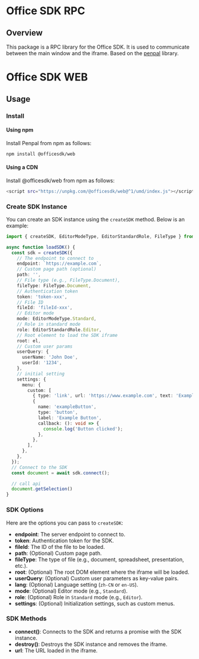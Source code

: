 # Office SDK RPC

## Overview

This package is a RPC library for the Office SDK. It is used to communicate between the main window and the iframe.
Based on the [penpal](https://github.com/Aaronius/penpal) library.

# Office SDK WEB

## Usage

### Install

#### Using npm
Install Penpal from npm as follows:

```bash
npm install @officesdk/web
```

#### Using a CDN
Install @officesdk/web from npm as follows:

```bash
<script src="https://unpkg.com/@officesdk/web@^1/umd/index.js"></script>
```

### Create SDK Instance

You can create an SDK instance using the `createSDK` method. Below is an example:

```typescript
import { createSDK, EditorModeType, EditorStandardRole, FileType } from '@officesdk/web';

async function loadSDK() {
  const sdk = createSDK({
    // The endpoint to connect to
    endpoint: `https://example.com`, 
    // Custom page path (optional)
    path: '', 
    // File type (e.g., FileType.Document), 
    fileType: FileType.Document,
    // Authentication token
    token: 'token-xxx', 
    // File ID
    fileId: 'fileId-xxx', 
    // Editor mode
    mode: EditorModeType.Standard, 
    // Role in standard mode
    role: EditorStandardRole.Editor, 
    // Root element to load the SDK iframe
    root: el, 
    // Custom user params
    userQuery: {
      userName: 'John Doe', 
      userId: '1234', 
    },
    // initial setting
    settings: {
      menu: {
        custom: [
          { type: 'link', url: 'https://www.example.com', text: 'Example Link', name: 'exampleLink' },
          {
            name: 'exampleButton',
            type: 'button',
            label: 'Example Button',
            callback: (): void => {
              console.log('Button clicked');
            },
          },
        ],
      },
    },
  });
  // Connect to the SDK
  const document = await sdk.connect();

  // call api
  document.getSelection()
}

```

### SDK Options

Here are the options you can pass to `createSDK`:

- **endpoint**: The server endpoint to connect to.
- **token**: Authentication token for the SDK.
- **fileId**: The ID of the file to be loaded.
- **path**: (Optional) Custom page path.
- **fileType**: The type of file (e.g., document, spreadsheet, presentation, etc.).
- **root**: (Optional) The root DOM element where the iframe will be loaded.
- **userQuery**: (Optional) Custom user parameters as key-value pairs.
- **lang**: (Optional) Language setting (`zh-CN` or `en-US`).
- **mode**: (Optional) Editor mode (e.g., `Standard`).
- **role**: (Optional) Role in `Standard` mode (e.g., `Editor`).
- **settings**: (Optional) Initialization settings, such as custom menus.

### SDK Methods

- **connect()**: Connects to the SDK and returns a promise with the SDK instance.
- **destroy()**: Destroys the SDK instance and removes the iframe.
- **url**: The URL loaded in the iframe.

